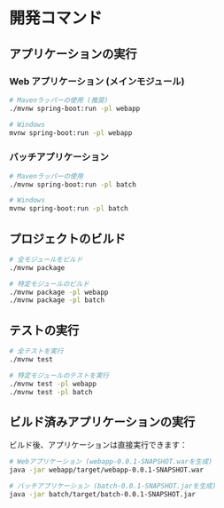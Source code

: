 # 開発コマンド

## アプリケーションの実行

### Web アプリケーション (メインモジュール)

```bash
# Mavenラッパーの使用 (推奨)
./mvnw spring-boot:run -pl webapp

# Windows
mvnw spring-boot:run -pl webapp
```

### バッチアプリケーション

```bash
# Mavenラッパーの使用
./mvnw spring-boot:run -pl batch

# Windows
mvnw spring-boot:run -pl batch
```

## プロジェクトのビルド

```bash
# 全モジュールをビルド
./mvnw package

# 特定モジュールのビルド
./mvnw package -pl webapp
./mvnw package -pl batch
```

## テストの実行

```bash
# 全テストを実行
./mvnw test

# 特定モジュールのテストを実行
./mvnw test -pl webapp
./mvnw test -pl batch
```

## ビルド済みアプリケーションの実行

ビルド後、アプリケーションは直接実行できます：

```bash
# Webアプリケーション (webapp-0.0.1-SNAPSHOT.warを生成)
java -jar webapp/target/webapp-0.0.1-SNAPSHOT.war

# バッチアプリケーション (batch-0.0.1-SNAPSHOT.jarを生成)
java -jar batch/target/batch-0.0.1-SNAPSHOT.jar
```
